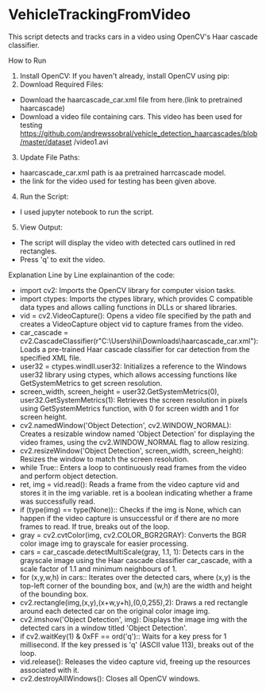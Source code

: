 # VehicleTrackingFromVideo
This script detects and tracks cars in a video using OpenCV's Haar cascade classifier.

How to Run
1.	Install OpenCV: If you haven't already, install OpenCV using pip:
2.	 Download Required Files:
*	Download the haarcascade_car.xml file from here.(link to pretrained haarcascade)
*	Download a video file containing cars. This video has been used for testing 
https://github.com/andrewssobral/vehicle_detection_haarcascades/blob/master/dataset
/video1.avi
3.	Update File Paths:
*	haarcascade_car.xml path is aa pretrained harrcascade model.
*	the link for the video used for testing has been given above.
4.	Run the Script:
*	I used jupyter notebook to run the script.
5.	View Output:
*	The script will display the video with detected cars outlined in red rectangles.
*	Press 'q' to exit the video.

Explanation
Line by Line explainantion of the code:
*	import cv2: Imports the OpenCV library for computer vision tasks.
*	import ctypes: Imports the ctypes library, which provides C compatible data types and 
allows calling functions in DLLs or shared libraries.
*	vid = cv2.VideoCapture(): Opens a video file specified by the path and creates a 
VideoCapture object vid to capture frames from the video.
*	car_cascade = cv2.CascadeClassifier(r"C:\Users\hii\Downloads\haarcascade_car.xml"): Loads 
a pre-trained Haar cascade classifier for car detection from the specified XML file.
*	user32 = ctypes.windll.user32: Initializes a reference to the Windows user32 library using 
ctypes, which allows accessing functions like GetSystemMetrics to get screen resolution.
*	screen_width, screen_height = user32.GetSystemMetrics(0), user32.GetSystemMetrics(1): 
Retrieves the screen resolution in pixels using GetSystemMetrics function, with 0 for screen 
width and 1 for screen height.
*	cv2.namedWindow('Object Detection', cv2.WINDOW_NORMAL): Creates a resizable window 
named 'Object Detection' for displaying the video frames, using the cv2.WINDOW_NORMAL 
flag to allow resizing.
*	cv2.resizeWindow('Object Detection', screen_width, screen_height): Resizes the window to 
match the screen resolution.
*	while True:: Enters a loop to continuously read frames from the video and perform object 
detection.
*	ret, img = vid.read(): Reads a frame from the video capture vid and stores it in the img 
variable. ret is a boolean indicating whether a frame was successfully read.
*	if (type(img) == type(None)):: Checks if the img is None, which can happen if the video 
capture is unsuccessful or if there are no more frames to read. If true, breaks out of the 
loop.
*	gray = cv2.cvtColor(img, cv2.COLOR_BGR2GRAY): Converts the BGR color image img to 
grayscale for easier processing.
*	cars = car_cascade.detectMultiScale(gray, 1.1, 1): Detects cars in the grayscale image using 
the Haar cascade classifier car_cascade, with a scale factor of 1.1 and minimum neighbours 
of 1.
*	for (x,y,w,h) in cars:: Iterates over the detected cars, where (x,y) is the top-left corner of the 
bounding box, and (w,h) are the width and height of the bounding box.
*	cv2.rectangle(img,(x,y),(x+w,y+h),(0,0,255),2): Draws a red rectangle around each detected 
car on the original color image img.
*	cv2.imshow('Object Detection', img): Displays the image img with the detected cars in a 
window titled 'Object Detection'.
*	if cv2.waitKey(1) & 0xFF == ord('q'):: Waits for a key press for 1 millisecond. If the key 
pressed is 'q' (ASCII value 113), breaks out of the loop.
*	vid.release(): Releases the video capture vid, freeing up the resources associated with it.
*	cv2.destroyAllWindows(): Closes all OpenCV windows.


